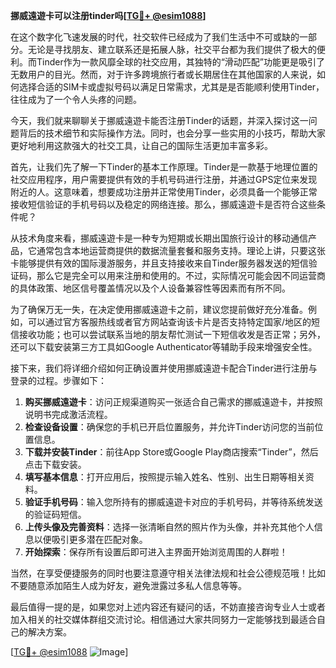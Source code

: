 **挪威遠遊卡可以注册tinder吗[[TG💪+ @esim1088](https://t.me/s/esim1088)]**

在这个数字化飞速发展的时代，社交软件已经成为了我们生活中不可或缺的一部分。无论是寻找朋友、建立联系还是拓展人脉，社交平台都为我们提供了极大的便利。而Tinder作为一款风靡全球的社交应用，其独特的“滑动匹配”功能更是吸引了无数用户的目光。然而，对于许多跨境旅行者或长期居住在其他国家的人来说，如何选择合适的SIM卡或虚拟号码以满足日常需求，尤其是是否能顺利使用Tinder，往往成为了一个令人头疼的问题。

今天，我们就来聊聊关于挪威遠遊卡能否注册Tinder的话题，并深入探讨这一问题背后的技术细节和实际操作方法。同时，也会分享一些实用的小技巧，帮助大家更好地利用这款强大的社交工具，让自己的国际生活更加丰富多彩。

首先，让我们先了解一下Tinder的基本工作原理。Tinder是一款基于地理位置的社交应用程序，用户需要提供有效的手机号码进行注册，并通过GPS定位来发现附近的人。这意味着，想要成功注册并正常使用Tinder，必须具备一个能够正常接收短信验证的手机号码以及稳定的网络连接。那么，挪威遠遊卡是否符合这些条件呢？

从技术角度来看，挪威遠遊卡是一种专为短期或长期出国旅行设计的移动通信产品，它通常包含本地运营商提供的数据流量套餐和服务支持。理论上讲，只要这张卡能够提供有效的国际漫游服务，并且支持接收来自Tinder服务器发送的短信验证码，那么它是完全可以用来注册和使用的。不过，实际情况可能会因不同运营商的具体政策、地区信号覆盖情况以及个人设备兼容性等因素而有所不同。

为了确保万无一失，在决定使用挪威遠遊卡之前，建议您提前做好充分准备。例如，可以通过官方客服热线或者官方网站查询该卡片是否支持特定国家/地区的短信接收功能；也可以尝试联系当地的朋友帮忙测试一下短信收发是否正常；另外，还可以下载安装第三方工具如Google Authenticator等辅助手段来增强安全性。

接下来，我们将详细介绍如何正确设置并使用挪威遠遊卡配合Tinder进行注册与登录的过程。步骤如下：

1. **购买挪威遠遊卡**：访问正规渠道购买一张适合自己需求的挪威遠遊卡，并按照说明书完成激活流程。
2. **检查设备设置**：确保您的手机已开启位置服务，并允许Tinder访问您的当前位置信息。
3. **下载并安装Tinder**：前往App Store或Google Play商店搜索“Tinder”，然后点击下载安装。
4. **填写基本信息**：打开应用后，按照提示输入姓名、性别、出生日期等相关资料。
5. **验证手机号码**：输入您所持有的挪威遠遊卡对应的手机号码，并等待系统发送的验证码短信。
6. **上传头像及完善资料**：选择一张清晰自然的照片作为头像，并补充其他个人信息以便吸引更多潜在匹配对象。
7. **开始探索**：保存所有设置后即可进入主界面开始浏览周围的人群啦！

当然，在享受便捷服务的同时也要注意遵守相关法律法规和社会公德规范哦！比如不要随意添加陌生人成为好友，避免泄露过多私人信息等等。

最后值得一提的是，如果您对上述内容还有疑问的话，不妨直接咨询专业人士或者加入相关的社交媒体群组交流讨论。相信通过大家共同努力一定能够找到最适合自己的解决方案。

[[TG💪+ @esim1088](https://t.me/s/esim1088) ![Image](https://i.postimg.cc/4NQfJmqS/Snipaste-2025-05-13-00-14-12.png)]